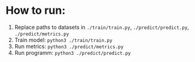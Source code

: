 # How to run:

1. Replace paths to datasets in `./train/train.py`, `./predict/predict.py`, `./predict/metrics.py`
2. Train model: `python3 ./train/train.py`
3. Run metrics: `python3 ./predict/metrics.py`
4. Run programm: `python3 ./predict/predict.py`